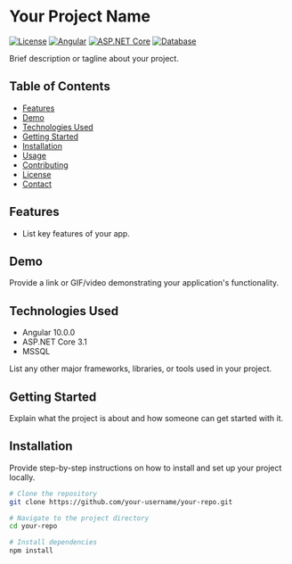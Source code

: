 # Your Project Name

[![License](https://img.shields.io/badge/License-MIT-blue.svg)](LICENSE)
[![Angular](https://img.shields.io/badge/Angular-10.0.0-green.svg)](https://angular.io/)
[![ASP.NET Core](https://img.shields.io/badge/ASP.NET%20Core-3.1-blue.svg)](https://dotnet.microsoft.com/)
[![Database](https://img.shields.io/badge/Database-MSSQL-blue.svg)](https://www.microsoft.com/en-us/sql-server)

Brief description or tagline about your project.

## Table of Contents
- [Features](#features)
- [Demo](#demo)
- [Technologies Used](#technologies-used)
- [Getting Started](#getting-started)
- [Installation](#installation)
- [Usage](#usage)
- [Contributing](#contributing)
- [License](#license)
- [Contact](#contact)

## Features

- List key features of your app.

## Demo

Provide a link or GIF/video demonstrating your application's functionality.

## Technologies Used

- Angular 10.0.0
- ASP.NET Core 3.1
- MSSQL

List any other major frameworks, libraries, or tools used in your project.

## Getting Started

Explain what the project is about and how someone can get started with it.

## Installation

Provide step-by-step instructions on how to install and set up your project locally.

```bash
# Clone the repository
git clone https://github.com/your-username/your-repo.git

# Navigate to the project directory
cd your-repo

# Install dependencies
npm install

